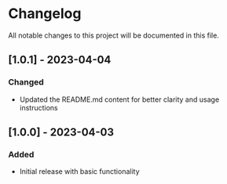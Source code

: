 # Changelog

All notable changes to this project will be documented in this file.

## [1.0.1] - 2023-04-04

### Changed

- Updated the README.md content for better clarity and usage instructions

## [1.0.0] - 2023-04-03

### Added

- Initial release with basic functionality